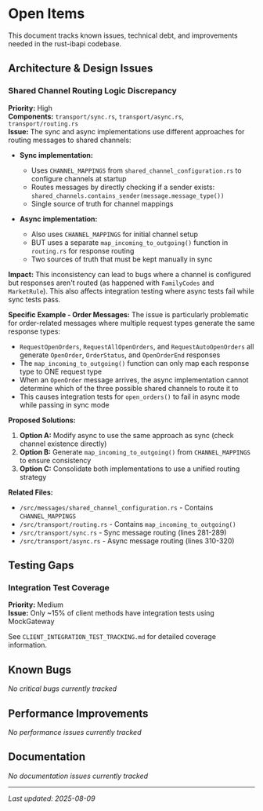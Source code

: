 # Open Items

This document tracks known issues, technical debt, and improvements needed in the rust-ibapi codebase.

## Architecture & Design Issues

### Shared Channel Routing Logic Discrepancy
**Priority:** High  
**Components:** `transport/sync.rs`, `transport/async.rs`, `transport/routing.rs`  
**Issue:** The sync and async implementations use different approaches for routing messages to shared channels:

- **Sync implementation:** 
  - Uses `CHANNEL_MAPPINGS` from `shared_channel_configuration.rs` to configure channels at startup
  - Routes messages by directly checking if a sender exists: `shared_channels.contains_sender(message.message_type())`
  - Single source of truth for channel mappings

- **Async implementation:**
  - Also uses `CHANNEL_MAPPINGS` for initial channel setup
  - BUT uses a separate `map_incoming_to_outgoing()` function in `routing.rs` for response routing
  - Two sources of truth that must be kept manually in sync

**Impact:** This inconsistency can lead to bugs where a channel is configured but responses aren't routed (as happened with `FamilyCodes` and `MarketRule`). This also affects integration testing where async tests fail while sync tests pass.

**Specific Example - Order Messages:**
The issue is particularly problematic for order-related messages where multiple request types generate the same response types:
- `RequestOpenOrders`, `RequestAllOpenOrders`, and `RequestAutoOpenOrders` all generate `OpenOrder`, `OrderStatus`, and `OpenOrderEnd` responses
- The `map_incoming_to_outgoing()` function can only map each response type to ONE request type
- When an `OpenOrder` message arrives, the async implementation cannot determine which of the three possible shared channels to route it to
- This causes integration tests for `open_orders()` to fail in async mode while passing in sync mode

**Proposed Solutions:**
1. **Option A:** Modify async to use the same approach as sync (check channel existence directly)
2. **Option B:** Generate `map_incoming_to_outgoing()` from `CHANNEL_MAPPINGS` to ensure consistency
3. **Option C:** Consolidate both implementations to use a unified routing strategy

**Related Files:**
- `/src/messages/shared_channel_configuration.rs` - Contains `CHANNEL_MAPPINGS`
- `/src/transport/routing.rs` - Contains `map_incoming_to_outgoing()`
- `/src/transport/sync.rs` - Sync message routing (lines 281-289)
- `/src/transport/async.rs` - Async message routing (lines 310-320)

## Testing Gaps

### Integration Test Coverage
**Priority:** Medium  
**Issue:** Only ~15% of client methods have integration tests using MockGateway

See `CLIENT_INTEGRATION_TEST_TRACKING.md` for detailed coverage information.

## Known Bugs

*No critical bugs currently tracked*

## Performance Improvements

*No performance issues currently tracked*

## Documentation

*No documentation issues currently tracked*

---

*Last updated: 2025-08-09*